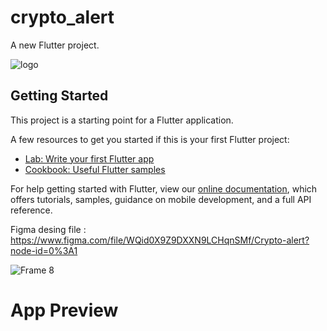 # crypto_alert

A new Flutter project.

![logo](https://user-images.githubusercontent.com/68766724/140683865-594593d0-f4f9-4b5c-acf4-8bd2f1320834.png)

## Getting Started

This project is a starting point for a Flutter application.

A few resources to get you started if this is your first Flutter project:

- [Lab: Write your first Flutter app](https://flutter.dev/docs/get-started/codelab)
- [Cookbook: Useful Flutter samples](https://flutter.dev/docs/cookbook)

For help getting started with Flutter, view our
[online documentation](https://flutter.dev/docs), which offers tutorials,
samples, guidance on mobile development, and a full API reference.

Figma desing file : https://www.figma.com/file/WQid0X9Z9DXXN9LCHqnSMf/Crypto-alert?node-id=0%3A1

![Frame 8](https://user-images.githubusercontent.com/68766724/140684129-5d0c877b-d06f-4058-ba37-4c49d25814a9.png)


# App Preview
